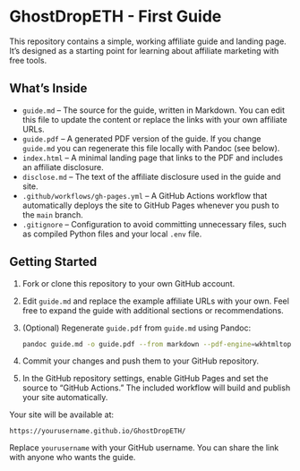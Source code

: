 # GhostDropETH - First Guide

This repository contains a simple, working affiliate guide and landing page. It’s designed as a starting point for learning about affiliate marketing with free tools.

## What’s Inside

- `guide.md` – The source for the guide, written in Markdown. You can edit this file to update the content or replace the links with your own affiliate URLs.
- `guide.pdf` – A generated PDF version of the guide. If you change `guide.md` you can regenerate this file locally with Pandoc (see below).
- `index.html` – A minimal landing page that links to the PDF and includes an affiliate disclosure.
- `disclose.md` – The text of the affiliate disclosure used in the guide and site.
- `.github/workflows/gh‑pages.yml` – A GitHub Actions workflow that automatically deploys the site to GitHub Pages whenever you push to the `main` branch.
- `.gitignore` – Configuration to avoid committing unnecessary files, such as compiled Python files and your local `.env` file.

## Getting Started

1. Fork or clone this repository to your own GitHub account.
2. Edit `guide.md` and replace the example affiliate URLs with your own. Feel free to expand the guide with additional sections or recommendations.
3. (Optional) Regenerate `guide.pdf` from `guide.md` using Pandoc:

   ```bash
   pandoc guide.md -o guide.pdf --from markdown --pdf-engine=wkhtmltopdf
   ```

4. Commit your changes and push them to your GitHub repository.
5. In the GitHub repository settings, enable GitHub Pages and set the source to “GitHub Actions.” The included workflow will build and publish your site automatically.

Your site will be available at:

```
https://yourusername.github.io/GhostDropETH/
```

Replace `yourusername` with your GitHub username. You can share the link with anyone who wants the guide.